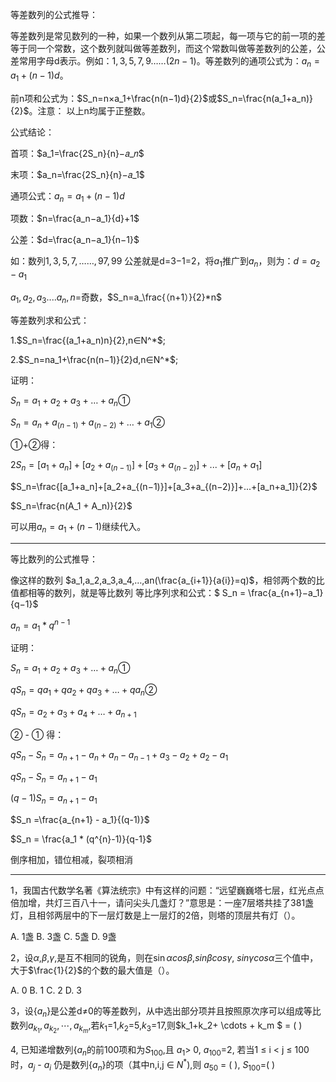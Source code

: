 等差数列的公式推导：

等差数列是常见数列的一种，如果一个数列从第二项起，每一项与它的前一项的差等于同一个常数，这个数列就叫做等差数列，而这个常数叫做等差数列的公差，公差常用字母d表示。例如：$1,3,5,7,9……(2n-1)$。等差数列的通项公式为：$a_n=a_1+(n-1)d$。

前n项和公式为：$S_n=n×a_1+\frac{n(n−1)d}{2}$或$S_n=\frac{n(a_1+a_n)}{2}$。注意： 以上n均属于正整数。

公式结论：

首项：$a_1=\frac{2S_n}{n}−𝑎_𝑛$

末项：$a_n=\frac{2S_n}{n}−𝑎_1$

通项公式：$a_n=a_1+(n−1)d$

项数：$n=\frac{a_n−a_1}{d}+1$

公差：$d=\frac{a_n−a_1}{n−1}$

如：数列$1,3,5,7,……,97,99$ 公差就是d=3−1=2，将$a_1$推广到$a_n$，则为：$d=a_2−a_1$

$a_1,a_2,a_3....a_n,n=$奇数，$S_n=a_\frac{（n+1）}{2}*n$

等差数列求和公式：

1.$S_n=\frac{(a_1+a_n)n}{2},n∈N^*$;

2.$S_n=na_1+\frac{n(n−1)}{2}d,n∈N^*$;



证明：

$S_n=a_1+a_2+a_3+…+a_n$①

$S_n=a_n+a_{(n−1)}+a_{(n−2)}+…+a_1$②

①+②得：

$2S_n=[a_1+a_n]+[a_2+a_{(n−1)}]+[a_3+a_{(n−2)}]+...+[a_n+a_1]$

$S_n=\frac{[a_1+a_n]+[a_2+a_{(n−1)}]+[a_3+a_{(n−2)}]+...+[a_n+a_1]}{2}$

$S_n=\frac{n(A_1 + A_n)}{2}$

可以用$a_n = a_1+(n-1)$继续代入。





---



等比数列的公式推导：

像这样的数列 $a_1,a_2,a_3,a_4,…,an(\frac{a_{i+1}}{a{i}}=q)$，相邻两个数的比值都相等的数列，就是等比数列
等比序列求和公式：$ S_n =  \frac{a_{n+1}−a_1}{q−1}$

$a_n = a_1 * q^{n-1}$

证明：

$S_n=a_1+a_2+a_3+…+a_n$①

$qS_n=qa_1+qa_2+qa_3+…+qa_n$②

$qS_n=a_2+a_3+a_4+…+a_{n+1}$

② - ① 得：

$qS_n - S_n =a_{n+1} - a_n + a_n - a_{n-1} + a_3 - a_2 + a_2 - a_1$

$qS_n - S_n =a_{n+1}  - a_1$

$(q-1)S_n =a_{n+1}  - a_1$

$S_n =\frac{a_{n+1}  - a_1}{(q-1)}$

$S_n = \frac{a_1 * (q^{n}-1)}{q-1}$

倒序相加，错位相减，裂项相消

---





1，我国古代数学名著《算法统宗》中有这样的问题：“远望巍巍塔七层，红光点点倍加增，共灯三百八十一，请问尖头几盏灯？”意思是：一座7层塔共挂了381盏灯，且相邻两层中的下一层灯数是上一层灯的2倍，则塔的顶层共有灯（）。

A. 1盏     B. 3盏     C. 5盏     D. 9盏



2，设$\alpha$,$\beta$,$\gamma$,是互不相同的锐角，则在$\sin \alpha cos \beta$,$sin \beta cos \gamma$, $sin \gamma cos \alpha$三个值中，大于$\frac{1}{2}$的个数的最大值是（）。

A. 0        B. 1          C. 2       D. 3



3，设{${a_n}$}是公差d$\ne$0的等差数列，从中选出部分项并且按照原次序可以组成等比数列${a_{k_1},a_{k_2},\cdots,a_{k_m}}$,若$k_{1}$=1,$k_2$=5,$k_{3}$=17,则$k_1+k_2+ \cdots + k_m $ = (         )



4, 已知递增数列{$a_n$的前100项和为$S_{100}$,且 $a_{1}$> 0, $a_{100}$=2, 若当1 $\le$ i  < j  $\le$ 100 时，$a_{j}$ - $a_{i}$ 仍是数列{$a_{n}$}的项（其中n,i,j $\in$ $N^*$),则 $a_{50}$ =  (       ), $S_{100}$=(       )





 







